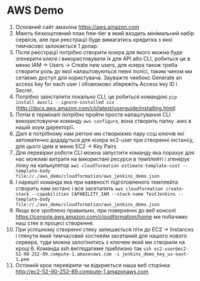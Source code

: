 # AWS Demo
 1. Основний сайт амазона https://aws.amazon.com
 2. Мають безкоштовний план free-tier в який входить мінімальний набір сервісів, але при реєстрації буде вимагатись кредитка з якої тимчасово залокається 1 долар.
 3. Після реєстрації потрібно створити юзера для якого можна буде згенерити ключі і використовувати їх для АРІ або CLI, робиться це в меню IAM -> Users -> Create new users, для юзера також треба створити роль до якої налаштовуються певні полісі, таким чином ми сетаємо доступ для користувача. Зауважте чекбокс Generate an access key for each user і обовязково збережіть Access key ID i Secret.
 4. Потрібно заінсталити локально CLI, це робиться командою `pip install awscli --ignore-installed six` (http://docs.aws.amazon.com/cli/latest/userguide/installing.html)
 5. Потім в терміналі потрібно пройти просте налаштування CLI використовуючи команду `aws configure`, вона створить папку .aws в нашій хоум директорії.
 6. Далі в потрібному нам регіоні ми створюємо пару ссш ключів які автоматично додадуться для юзера ec2-user при створенні інстансу, для цього ідем в меню EC2 -> Key Pairs
 7. Для перевірки роботи CLI можна запустити команду яка порахує для нас можливі витрати на використані ресурси в темплейті і згенерує лінку на калькулятор `aws cloudformation estimate-template-cost --template-body file://./aws_demo/cloudformation/aws_jenkins_demo.json`
 8. І нарешті команда яка при наявності підготовленого темплейта створить нам інстанс і все засетапить `aws cloudformation create-stack --capabilities CAPABILITY_IAM --stack-name TestJenkins --template-body file://./aws_demo/cloudformation/aws_jenkins_demo.json`
 9. Якщо все зроблено правильно, при поверненні до веб консолі https://console.aws.amazon.com/cloudformation/home ми побачимо наш стек в процесі створення.
 10. При успішному створенні стеку залишається піти до EC2 -> Instances і глянути який тимчасовий хостнейм засетаний для нашого нового сервера, туди можна залогінитись з ключем який ми створили на кроці 6. Команда ssh виглядатиме приблизно так `ssh ec2-user@ec2-52-90-252-89.compute-1.amazonaws.com -i jenkins_demo_key_us-east-1.pem`
 11. Останній крок перевірити чи відкриється наша веб сторінка http://ec2-52-90-252-89.compute-1.amazonaws.com
